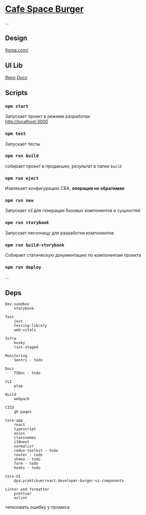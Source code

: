 # [Cafe Space Burger](https://findoss.github.io/Space-burger/)

...

## Design

[figma.com/](https://www.figma.com/file/vejDm3dVTUor3wBdNO137u/React-%2F-%D0%9F%D1%80%D0%BE%D0%B5%D0%BA%D1%82%D0%BD%D1%8B%D0%B5-%D0%B7%D0%B0%D0%B4%D0%B0%D1%87%D0%B8?node-id=0%3A1)

## UI Lib

[Repo](https://github.com/yandex-praktikum/react-developer-burger-ui-components#readme)
[Docs](https://yandex-praktikum.github.io/react-developer-burger-ui-components/docs/)

## Scripts

### `npm start`

Запускает проект в режиме разработки  
[http://localhost:3000](http://localhost:3000)

### `npm test`

Запускает тесты

### `npm run build`

собирает проект в продакшен, результат в папке `build`

### `npm run eject`

Извлекает конфигурацию CRA, **операция не обратимая**

### `npm run new`

Запускает cli для генерации базовых компонентов и сущностей

### `npm run storybook`

Запускает песочницу для разработки компонентов

### `npm run build-storybook`

Собирает статическую документацию по компонентам проекта

### `npm run deploy`

...

## Deps

```
Dev-sandbox
    storybook

Test
    jest
    testing-library
    web-vitals

Infra
    husky
    lint-staged

Monitoring
    Sentry - todo

Docs
    TSDoc - todo

CLI
    plop

Build
    webpack

CICD
    gh-pages

Core-app
    react
    typescript
    axios
    classnames
    i18next
    normalizr
    redux-toolkit - todo
    router - todo
    shema - todo
    form - todo
    hooks - todo

Core-UI
    @ya.praktikum/react-developer-burger-ui-components

Linter and formatter
    prettier
    eslint
```

типизовать ошибку у промиса

